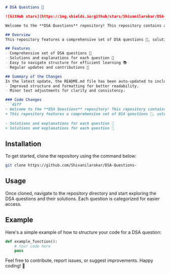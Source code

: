 ```markdown
# DSA Questions 🤖

![GitHub stars](https://img.shields.io/github/stars/Shivanilarokar/DSA-Questions-?style=social) ![GitHub forks](https://img.shields.io/github/forks/Shivanilarokar/DSA-Questions-?style=social) ![GitHub issues](https://img.shields.io/github/issues/Shivanilarokar/DSA-Questions-)

Welcome to the **DSA Questions** repository! This repository contains a collection of Data Structures and Algorithms (DSA) problems designed to enhance your programming skills.

## Overview
This repository features a comprehensive set of DSA questions 🤖, solutions, and explanations aimed at providing a structured learning path for developers.

## Features
- Comprehensive set of DSA questions 🚀
- Solutions and explanations for each question 📖
- Easy to navigate structure for efficient learning 📚
- Regular updates and contributions 🔄

## Summary of the Changes
In the latest update, the README.md file has been auto-updated to include:
- Improved structure and formatting for better readability.
- Minor text adjustments for clarity and consistency.

### Code Changes
```diff
- Welcome to the **DSA Questions** repository! This repository contains a collection of Data Structures and Algorithms (DSA) problems designed to enhance your programming skills. 
+ This repository features a comprehensive set of DSA questions 🤖, solutions, and explanations aimed at providing a structured learning path for developers.
 
- Solutions and explanations for each question 📖
+ Solutions and explanations for each question 📖
```

## Installation
To get started, clone the repository using the command below:
```bash
git clone https://github.com/Shivanilarokar/DSA-Questions-
```

## Usage
Once cloned, navigate to the repository directory and start exploring the DSA questions and their solutions. Each question is categorized for easier access.

## Example
Here's a simple example of how to structure your code for a DSA question:
```python
def example_function():
    # Your code here
    pass
```

Feel free to contribute, report issues, or suggest improvements. Happy coding! 🚀
```